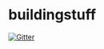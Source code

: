 # buildingstuff

[![Gitter](https://badges.gitter.im/vicox/buildingstuff.svg)](https://gitter.im/vicox/buildingstuff?utm_source=badge&utm_medium=badge&utm_campaign=pr-badge&utm_content=badge)